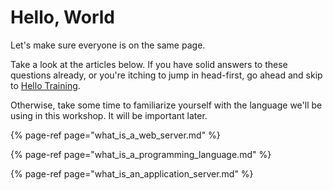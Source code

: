 # Hello, World

Let's make sure everyone is on the same page.

Take a look at the articles below. If you have solid answers to these questions already, or you're itching to jump in head-first, go ahead and skip to [Hello Training](https://github.com/chainstay/training-python-webserver/tree/57e02754cd62af3d9970546fee253e3cd8f73e0a/hello_internet/hello_training/intro.md).

Otherwise, take some time to familiarize yourself with the language we'll be using in this workshop. It will be important later.

{% page-ref page="what\_is\_a\_web\_server.md" %}

{% page-ref page="what\_is\_a\_programming\_language.md" %}

{% page-ref page="what\_is\_an\_application\_server.md" %}

